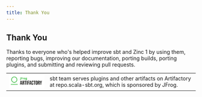 ```yaml
---
title: Thank You
---
```


Thank You
---------

Thanks to everyone who's helped improve sbt and Zinc 1 by using them, reporting bugs, improving our documentation, porting builds, porting plugins, and submitting and reviewing pull requests.

<table>
<tr>
<td>
<img src="assets/artifactory_black_green.png" style="width:200px;">
</td>
<td>
sbt team serves plugins and other artifacts on Artifactory at repo.scala-sbt.org, which is sponsored by JFrog.
</td>
</tr>
</table>
